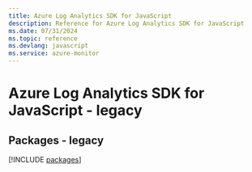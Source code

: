 ```yaml
---
title: Azure Log Analytics SDK for JavaScript
description: Reference for Azure Log Analytics SDK for JavaScript
ms.date: 07/31/2024
ms.topic: reference
ms.devlang: javascript
ms.service: azure-monitor
---
```

# Azure Log Analytics SDK for JavaScript - legacy
## Packages - legacy
[!INCLUDE [packages](log-analytics-index.md)]